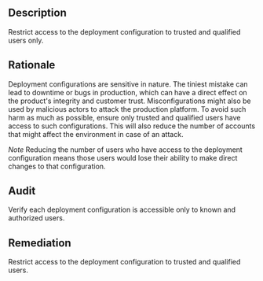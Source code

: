 ## Description

Restrict access to the deployment configuration to trusted and qualified users only.

## Rationale

Deployment configurations are sensitive in nature. The tiniest mistake can lead to downtime or bugs in production, which can have a direct effect on the product's integrity and customer trust. Misconfigurations might also be used by malicious actors to attack the production platform. To avoid such harm as much as possible, ensure only trusted and qualified users have access to such configurations. This will also reduce the number of accounts that might affect the environment in case of an attack.

*Note* Reducing the number of users who have access to the deployment configuration means those users would lose their ability to make direct changes to that configuration.

## Audit

Verify each deployment configuration is accessible only to known and authorized users.

## Remediation

Restrict access to the deployment configuration to trusted and qualified users.
